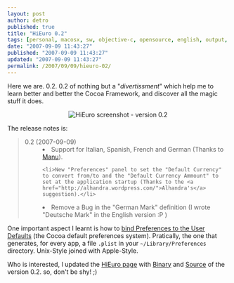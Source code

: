 ```yaml
---
layout: post
author: detro
published: true
title: "HiEuro 0.2"
tags: [personal, macosx, sw, objective-c, opensource, english, output, projects]
date: "2007-09-09 11:43:27"
published: "2007-09-09 11:43:27"
updated: "2007-09-09 11:43:27"
permalink: /2007/09/09/hieuro-02/
---
```


Here we are. 0.2.
0.2 of nothing but a "<em>divertissment</em>" which help me to learn better and better the Cocoa Framework, and discover all the magic stuff it does.

<div align="center"><img src="http://lh3.google.com/detronizator/RuPJaobNCuI/AAAAAAAAAXY/mlFSaV7afIM/s400/HiEuro-0.2%20Screenshot.png" alt="HiEuro screenshot - version 0.2" /></div>

The release notes is:
<blockquote><dl>
<dt>0.2 (2007-09-09)</dt>
<dd>
	<li>Support for Italian, Spanish, French and German (Thanks to <a href="http://secretum.neminis.org/">Manu</a>).</li>

	<li>New "Preferences" panel to set the "Default Currency" to convert from/to and the "Default Currency Ammount" to set at the application startup (Thanks to the <a href="http://alhandra.wordpress.com/">Alhandra's</a> suggestion).</li>
<li>Remove a Bug in the "German Mark" definition (I wrote "Deutsche Mark" in the English version :P )</li>
</dd></dl></blockquote>

One important aspect I learnt is how to <a href="http://developer.apple.com/cocoa/cocoabindings.html">bind Preferences to the User Defaults</a> (the Cocoa default preferences system). Pratically, the one that generates, for every app, a file <code>.plist</code> in your <code>~/Library/Preferences</code> directory. Unix-Style joined with Apple-Style.

Who is interested, I updated the <a href="http://www.detronizator.org/outputs/experiments-with-cocoa/hieuro/">HiEuro page</a> with <a href="http://downloads.detronizator.org/HiEuro-0.2.dmg">Binary</a> and <a href="http://downloads.detronizator.org/HiEuro-0.2-src.zip">Source</a> of the version 0.2. so, don't be shy! ;)
